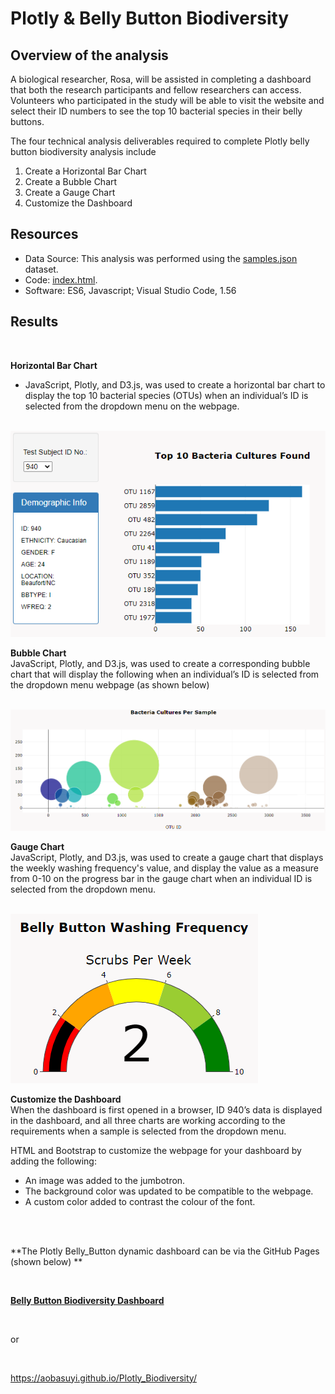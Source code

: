 # Plotly & Belly Button Biodiversity

## Overview of the analysis
A biological researcher, Rosa, will be assisted in completing a dashboard that both the research participants and fellow researchers can access. Volunteers who participated in the study will be able to visit the website and select their ID numbers to see the top 10 bacterial species in their belly buttons. <br />

The four technical analysis deliverables required to complete Plotly belly button biodiversity analysis include <br />

1. Create a Horizontal Bar Chart
2. Create a Bubble Chart
3. Create a Gauge Chart
4. Customize the Dashboard

## Resources
- Data Source: This analysis was performed using the [samples.json](https://github.com/aobasuyi/Plotly_Biodiversity/blob/main/static/js/samples.json) dataset.
-  Code: [index.html](https://github.com/aobasuyi/Plotly_Biodiversity/blob/main/index.html).
- Software: ES6, Javascript;  Visual Studio Code, 1.56

## Results
 <br />

**Horizontal Bar Chart** <br />
- JavaScript, Plotly, and D3.js, was used to create a horizontal bar chart to display the top 10 bacterial species (OTUs) when an individual’s ID is selected from the dropdown menu on the webpage.

<br /> ![Image](static/images/horizontal_bar_chart.png) <br />

**Bubble Chart** <br />
 JavaScript, Plotly, and D3.js, was used to create a corresponding bubble chart that will display the following when an individual’s ID is selected from the dropdown menu webpage (as shown below)

<br /> ![Image](static/images/bubble_chart.png) <br />

**Gauge Chart** <br />
JavaScript, Plotly, and D3.js, was used to create a gauge chart that displays the weekly washing frequency's value, and display the value as a measure from 0-10 on the progress bar in the gauge chart when an individual ID is selected from the dropdown menu.

<br /> ![Image](static/images/belly_button_washing_freq.png) <br />

**Customize the Dashboard** <br />
When the dashboard is first opened in a browser, ID 940’s data is displayed in the dashboard, and all three charts are working according to the requirements when a sample is selected from the dropdown menu.<br />

HTML and Bootstrap to customize the webpage for your dashboard by adding the following:<br />
- An image was added to the jumbotron.
- The background color was updated to be compatible to the webpage.
- A custom color added to contrast the colour of the font.

<br /><br />

**The Plotly Belly_Button dynamic dashboard can be via the GitHub Pages (shown below) **
<br />

<br /> 

**[Belly Button Biodiversity Dashboard](https://aobasuyi.github.io/Plotly_Biodiversity/)**

<br />

or

<br /> 

https://aobasuyi.github.io/Plotly_Biodiversity/





